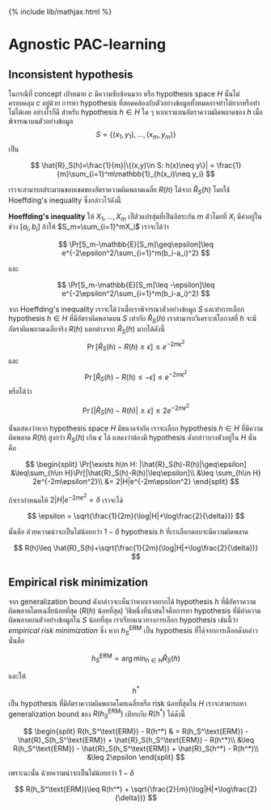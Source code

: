 {% include lib/mathjax.html %}
# Agnostic PAC-learning

## Inconsistent hypothesis

ในกรณีที่ concept เป้าหมาย $c$ มีความซับซ้อนมาก หรือ hypothesis space $H$ นั้นไม่ครอบคลุม $c$ อยู่ด้วย การหา hypothesis ที่สอดคล้องกับตัวอย่างข้อมูลทั้งหมดอาจทำได้ยากหรือทำไม่ได้เลย อย่างไรก็ดี สำหรับ hypothesis $h\in H$ ใด ๆ หากเราแทนอัตราความผิดพลาดของ $h$ เมื่อพิจารณาบนตัวอย่างข้อมูล $$S=\{(x_1,y_1),\dots,(x_m,y_m)\}$$ เป็น

$$
\hat{R}_S(h)=\frac{1}{m}|\{(x,y)\in S: h(x)\neq y\}| = \frac{1}{m}\sum_{i=1}^m\mathbb{1}_{h(x_i)\neq y_i}
$$

เราจะสามารถประมาณขอบเขตของอัตราความผิดพลาดเฉลี่ย $R(h)$ ได้จาก $\hat{R}_S(h)$ โดยใช้ Hoeffding's inequality ซึ่งกล่าวไว้ดังนี้

**Hoeffding's inequality**
ให้ $X_1,\dots,X_m$ เป็ตัวแปรสุ่มที่เป็นอิสระกัน $m$ ตัวโดยที่ $X_i$ มีค่าอยู่ในช่วง $[a_i,b_i]$ ถ้าให้ $S_m=\sum_{i=1}^mX_i$ เราจะได้ว่า

$$
\Pr[S_m-\mathbb{E}[S_m]\geq\epsilon]\leq e^{-2\epsilon^2/\sum_{i=1}^m(b_i-a_i)^2}
$$

และ

$$
\Pr[S_m-\mathbb{E}[S_m]\leq -\epsilon]\leq e^{-2\epsilon^2/\sum_{i=1}^m(b_i-a_i)^2}
$$

จาก Hoeffding's inequality เราจะได้ว่าเมื่อเราพิจารณาตัวอย่างข้อมูล $S$ และทำการเลือก hypothesis $h\in H$ ที่มีอัตราผิดพลาดบน $S$ เท่ากับ $\hat{R}_S(h)$ เราสามารถวิเคราะห์โอกาสที่ $h$ จะมีอัตราผิดพลาดเฉลี่ยจริง $R(h)$ แตกต่างจาก $\hat{R}_S(h)$ มากได้ดังนี้
$$
\Pr[\hat{R}_S(h)-R(h)\geq\epsilon]\leq e^{-2m\epsilon^2}
$$
และ
$$
\Pr[\hat{R}_S(h)-R(h)\leq -\epsilon]\leq e^{-2m\epsilon^2}
$$
หรือได้ว่า

$$
\Pr[|\hat{R}_S(h)-R(h)|\geq \epsilon]\leq 2e^{-2m\epsilon^2}
$$

นั่นแสดงว่าหาก hypothesis space $H$ มีขนาดจำกัด เราจะเลือก hypothesis $h\in H$ ที่มีความผิดพลาด $R(h)$ สูงกว่า $\hat{R}_S(h)$ เกิน $\epsilon$ ได้ แสดงว่าต้องมี hypothesis ดังกล่าวบางตัวอยู่ใน $H$ นั่นคือ

$$
\begin{split}
\Pr[\exists h\in H: |\hat{R}_S(h)-R(h)|\geq\epsilon] &\leq\sum_{h\in H}\Pr[|\hat{R}_S(h)-R(h)|\leq\epsilon]\\
&\leq \sum_{h\in H} 2e^{-2m\epsilon^2}\\
&= 2|H|e^{-2m\epsilon^2}
\end{split}
$$

ถ้าเรากำหนดให้ 
$2|H|e^{-2m\epsilon^2}=\delta$ 
เราจะได้ 

$$
\epsilon = \sqrt{\frac{1}{2m}(\log|H|+\log\frac{2}{\delta})}
$$

นั่นคือ ด้วยความน่าจะเป็นไม่น้อยกว่า $1-\delta$ hypothesis $h$ ที่เราเลือกตอบจะมีความผิดพลาด

$$
R(h)\leq \hat{R}_S(h)+\sqrt{\frac{1}{2m}(\log|H|+\log\frac{2}{\delta})}
$$

## Empirical risk minimization
จาก generalization bound ดังกล่าวจะเห็นว่าหากเราอยากได้ hypothesis $h$ ที่มีอัตราความผิดพลาดโดยเฉลี่ยน้อยที่สุด ($R(h)$ น้อยที่สุด)
วิธีหนึ่งที่น่าสนใจคือการหา hypothesis ที่มีค่าความผิดพลาดบนตัวอย่างข้อมูลใน $S$ น้อยที่สุด เราเรียกแนวทางการเลือก hypothesis เช่นนี้ว่า _empirical risk minimization_ ซึ่ง หาก $h_S^\text{ERM}$ เป็น hypothesis ที่ได้จากการเลือกดังกล่าว นั่นคือ

$$
h_S^\text{ERM}=\arg\min_{h\in H}\hat{R}_S(h)
$$

และให้ $$h^*$$ เป็น hypothesis ที่มีอัตราความผิดพลาดโดยเฉลี่ยหรือ risk น้อยที่สุดใน $H$ เราจะสามารถหา generalization bound ของ $R(h_S^\text{ERM})$ เทียบกับ $R(h^*)$ ได้ดังนี้

$$
\begin{split}
R(h_S^\text{ERM}) - R(h^*) & = R(h_S^\text{ERM}) - \hat{R}_S(h_S^\text{ERM}) + \hat{R}_S(h_S^\text{ERM}) - R(h^*)\\
&\leq R(h_S^\text{ERM}) - \hat{R}_S(h_S^\text{ERM}) + \hat{R}_S(h^*) - R(h^*)\\
&\leq 2\epsilon
\end{split}
$$

เพราะฉะนั้น ด้วยความน่าจะเป็นไม่น้อยกว่า $1-\delta$

$$
R(h_S^\text{ERM})\leq R(h^*) + \sqrt{\frac{2}{m}(\log|H|+\log\frac{2}{\delta})}
$$
